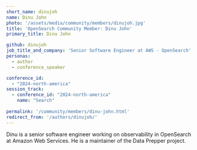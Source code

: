 ```yaml
---
short_name: dinujoh
name: Dinu John
photo: '/assets/media/community/members/dinujoh.jpg'
title: 'OpenSearch Community Member: Dinu John'
primary_title: Dinu John

github: dinujoh
job_title_and_company: 'Senior Software Engineer at AWS - OpenSearch'
personas:
  - author
  - conference_speaker

conference_id:
  - "2024-north-america"
session_track: 
  - conference_id: "2024-north-america"
    name: "Search"
    
permalink: '/community/members/dinu-john.html'
redirect_from: '/authors/dinujoh/'
---
```


Dinu is a senior software engineer working on observability in OpenSearch at Amazon Web Services. He is a maintainer of the Data Prepper project.
